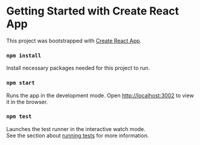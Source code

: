 # Getting Started with Create React App

This project was bootstrapped with [Create React App](https://github.com/facebook/create-react-app).


### `npm install`

Install necessary packages needed for this project to run.

### `npm start`

Runs the app in the development mode.
Open [http://localhost:3002](http://localhost:3002) to view it in the browser.

### `npm test`

Launches the test runner in the interactive watch mode.\
See the section about [running tests](https://facebook.github.io/create-react-app/docs/running-tests) for more information.
